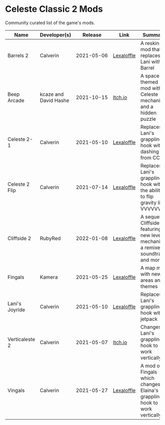 # Celeste Classic 2 Mods
Community curated list of the game's mods.

Name | Developer(s) | &nbsp;&nbsp;&nbsp;&nbsp;&nbsp;Release&nbsp;&nbsp;&nbsp;&nbsp;&nbsp; | Link | Summary
--- | --- | --- | --- | ---
Barrels 2 | Calverin | 2021-05-06 | [Lexaloffle](https://www.lexaloffle.com/bbs/?tid=42790) | A reskin mod that replaces Lani with a Barrel
Beep Arcade | kcaze and David Hashe | 2021-10-15 | [Itch.io](https://kz.itch.io/beep-arcade) | A space themed mod with Celeste 1 mechanics and a hidden puzzle
Celeste 2-1 | Calverin | 2021-05-10 | [Lexaloffle](https://www.lexaloffle.com/bbs/?tid=42842) | Replaces Lani's grappling hook with dashing from CC1
Celeste 2 Flip | Calverin | 2021-07-14 | [Lexaloffle](https://www.lexaloffle.com/bbs/?tid=43821) | Replaces Lani's grappling hook with the ability to flip gravity like VVVVVV
Cliffside 2 | RubyRed | 2022-01-08 | [Lexaloffle](https://www.lexaloffle.com/bbs/?tid=46053) | A sequel to Cliffside, featuring new levels, mechanics, a remixed soundtrack, and more!
Fingals | Kamera | 2021-05-25 | [Lexaloffle](https://www.lexaloffle.com/bbs/?uid=48988) | A map mod with new areas and themes
Lani's Joyride | Calverin | 2021-05-10 | [Lexaloffle](https://www.lexaloffle.com/bbs/?tid=42828) | Replaces Lani's grappling hook with a jetpack
Verticaleste 2 | Calverin | 2021-05-07 | [Itch.io](https://kamera.itch.io/fingals) | Changes Lani's grappling hook to work vertically
Vingals | Calverin | 2021-05-27 | [Lexaloffle](https://www.lexaloffle.com/bbs/?uid=45129) | A mod of Fingals which changes Elaina's grappling hook to work vertically

